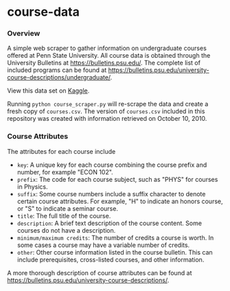 # course-data

### Overview

A simple web scraper to gather information on undergraduate courses offered at Penn State University. All course data is obtained through the University Bulletins at https://bulletins.psu.edu/. The complete list of included programs can be found at https://bulletins.psu.edu/university-course-descriptions/undergraduate/.

View this data set on [Kaggle](https://www.kaggle.com/mzh5263/college-course-data).

Running `python course_scraper.py` will re-scrape the data and create a fresh copy of `courses.csv`. The version of `courses.csv` included in this repository was created with information retrieved on October 10, 2010.

### Course Attributes

The attributes for each course include

- `key`: A unique key for each course combining the course prefix and number, for example "ECON 102".
- `prefix`: The code for each course subject, such as "PHYS" for courses in Physics.
- `suffix`: Some course numbers include a suffix character to denote certain course attributes. For example, "H" to indicate an honors course, or "S" to indicate a seminar course. 
- `title`: The full title of the course. 
- `description`: A brief text description of the course content. Some courses do not have a description.
- `minimum/maximum credits`: The number of credits a course is worth. In some cases a course may have a variable number of credits. 
- `other`: Other course information listed in the course bulletin. This can include prerequisites, cross-listed courses, and other information. 

A more thorough description of course attributes can be found at https://bulletins.psu.edu/university-course-descriptions/. 
